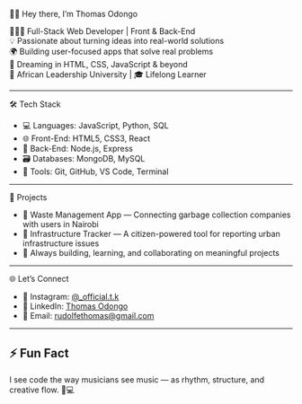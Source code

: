 👋🏽 Hey there, I’m Thomas Odongo

👨🏽‍💻 Full-Stack Web Developer | Front & Back-End  
💡 Passionate about turning ideas into real-world solutions  
🌍 Building user-focused apps that solve real problems  
🚀 Dreaming in HTML, CSS, JavaScript & beyond  
📍 African Leadership University | 🎓 Lifelong Learner  

---

 🛠 Tech Stack

- 💻 Languages: JavaScript, Python, SQL  
- 🌐 Front-End: HTML5, CSS3, React  
- 🔧 Back-End: Node.js, Express  
- 🗃 Databases: MongoDB, MySQL  
- 🧰 Tools: Git, GitHub, VS Code, Terminal

---

 🔭 Projects

- 🚮 Waste Management App — Connecting garbage collection companies with users in Nairobi  
- 📍 Infrastructure Tracker — A citizen-powered tool for reporting urban infrastructure issues  
- 🌱 Always building, learning, and collaborating on meaningful projects  

---

🌐 Let’s Connect

- 📸 Instagram: [@_official.t.k](https://instagram.com/_official.t.k)  
- 💼 LinkedIn: [Thomas Odongo](https://www.linkedin.com/in/thomas-odongo)  
- 📨 Email: [rudolfethomas@gmail.com](mailto:rudolfethomas@gmail.com)

---

## ⚡ Fun Fact

I see code the way musicians see music — as rhythm, structure, and creative flow. 🎸💻  
